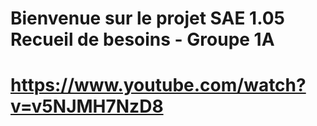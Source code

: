 # Bienvenue sur le projet SAE 1.05 Recueil de besoins - Groupe 1A

# https://www.youtube.com/watch?v=v5NJMH7NzD8
